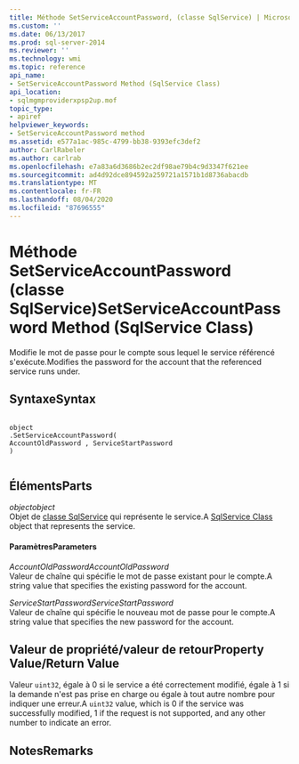 ```yaml
---
title: Méthode SetServiceAccountPassword, (classe SqlService) | Microsoft Docs
ms.custom: ''
ms.date: 06/13/2017
ms.prod: sql-server-2014
ms.reviewer: ''
ms.technology: wmi
ms.topic: reference
api_name:
- SetServiceAccountPassword Method (SqlService Class)
api_location:
- sqlmgmproviderxpsp2up.mof
topic_type:
- apiref
helpviewer_keywords:
- SetServiceAccountPassword method
ms.assetid: e577a1ac-985c-4799-bb38-9393efc3def2
author: CarlRabeler
ms.author: carlrab
ms.openlocfilehash: e7a83a6d3686b2ec2df98ae79b4c9d3347f621ee
ms.sourcegitcommit: ad4d92dce894592a259721a1571b1d8736abacdb
ms.translationtype: MT
ms.contentlocale: fr-FR
ms.lasthandoff: 08/04/2020
ms.locfileid: "87696555"
---
```

# <a name="setserviceaccountpassword-method-sqlservice-class"></a><span data-ttu-id="b1c5e-102">Méthode SetServiceAccountPassword (classe SqlService)</span><span class="sxs-lookup"><span data-stu-id="b1c5e-102">SetServiceAccountPassword Method (SqlService Class)</span></span>
  <span data-ttu-id="b1c5e-103">Modifie le mot de passe pour le compte sous lequel le service référencé s'exécute.</span><span class="sxs-lookup"><span data-stu-id="b1c5e-103">Modifies the password for the account that the referenced service runs under.</span></span>  
  
## <a name="syntax"></a><span data-ttu-id="b1c5e-104">Syntaxe</span><span class="sxs-lookup"><span data-stu-id="b1c5e-104">Syntax</span></span>  
  
```  
  
object  
.SetServiceAccountPassword(  
AccountOldPassword , ServiceStartPassword  
)  
  
```  
  
## <a name="parts"></a><span data-ttu-id="b1c5e-105">Éléments</span><span class="sxs-lookup"><span data-stu-id="b1c5e-105">Parts</span></span>  
 <span data-ttu-id="b1c5e-106">*object*</span><span class="sxs-lookup"><span data-stu-id="b1c5e-106">*object*</span></span>  
 <span data-ttu-id="b1c5e-107">Objet de [classe SqlService](sqlservice-class.md) qui représente le service.</span><span class="sxs-lookup"><span data-stu-id="b1c5e-107">A [SqlService Class](sqlservice-class.md) object that represents the service.</span></span>  
  
#### <a name="parameters"></a><span data-ttu-id="b1c5e-108">Paramètres</span><span class="sxs-lookup"><span data-stu-id="b1c5e-108">Parameters</span></span>  
 <span data-ttu-id="b1c5e-109">*AccountOldPassword*</span><span class="sxs-lookup"><span data-stu-id="b1c5e-109">*AccountOldPassword*</span></span>  
 <span data-ttu-id="b1c5e-110">Valeur de chaîne qui spécifie le mot de passe existant pour le compte.</span><span class="sxs-lookup"><span data-stu-id="b1c5e-110">A string value that specifies the existing password for the account.</span></span>  
  
 <span data-ttu-id="b1c5e-111">*ServiceStartPassword*</span><span class="sxs-lookup"><span data-stu-id="b1c5e-111">*ServiceStartPassword*</span></span>  
 <span data-ttu-id="b1c5e-112">Valeur de chaîne qui spécifie le nouveau mot de passe pour le compte.</span><span class="sxs-lookup"><span data-stu-id="b1c5e-112">A string value that specifies the new password for the account.</span></span>  
  
## <a name="property-valuereturn-value"></a><span data-ttu-id="b1c5e-113">Valeur de propriété/valeur de retour</span><span class="sxs-lookup"><span data-stu-id="b1c5e-113">Property Value/Return Value</span></span>  
 <span data-ttu-id="b1c5e-114">Valeur `uint32`, égale à 0 si le service a été correctement modifié, égale à 1 si la demande n'est pas prise en charge ou égale à tout autre nombre pour indiquer une erreur.</span><span class="sxs-lookup"><span data-stu-id="b1c5e-114">A `uint32` value, which is 0 if the service was successfully modified, 1 if the request is not supported, and any other number to indicate an error.</span></span>  
  
## <a name="remarks"></a><span data-ttu-id="b1c5e-115">Notes</span><span class="sxs-lookup"><span data-stu-id="b1c5e-115">Remarks</span></span>  
  
